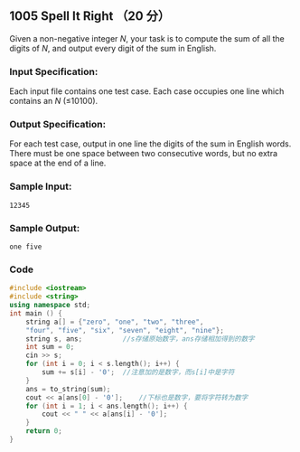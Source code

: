 ## 1005 Spell It Right （20 分）

Given a non-negative integer *N*, your task is to compute the sum of all the digits of *N*, and output every digit of the sum in English.

### Input Specification:

Each input file contains one test case. Each case occupies one line which contains an *N* (≤10100).

### Output Specification:

For each test case, output in one line the digits of the sum in English words. There must be one space between two consecutive words, but no extra space at the end of a line.

### Sample Input:

```in
12345
```

### Sample Output:

```out
one five
```

### Code

```c++
#include <iostream>
#include <string>
using namespace std;
int main () {
	string a[] = {"zero", "one", "two", "three", 
	"four", "five", "six", "seven", "eight", "nine"};
	string s, ans;			//s存储原始数字，ans存储相加得到的数字 
	int sum = 0;
	cin >> s;
	for (int i = 0; i < s.length(); i++) {
		sum += s[i] - '0';	//注意加的是数字，而s[i]中是字符 
	}
	ans = to_string(sum);
	cout << a[ans[0] - '0'];	//下标也是数字，要将字符转为数字 
	for (int i = 1; i < ans.length(); i++) {
		cout << " " << a[ans[i] - '0'];
	}
	return 0;
}
```

